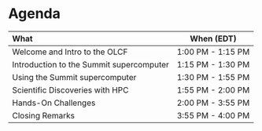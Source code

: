 # Agenda

|                         What                         |  When (EDT)       |
|:-----------------------------------------------------|:-----------------:|
| Welcome and Intro to the OLCF                        | 1:00 PM - 1:15 PM |
| Introduction to the Summit supercomputer             | 1:15 PM - 1:30 PM |
| Using the Summit supercomputer                       | 1:30 PM - 1:55 PM |
| Scientific Discoveries with HPC                      | 1:55 PM - 2:00 PM |
| Hands-On Challenges                                  | 2:00 PM - 3:55 PM |
| Closing Remarks                                      | 3:55 PM - 4:00 PM |



